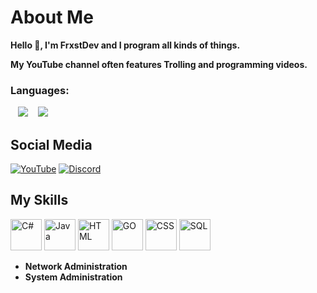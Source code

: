 # About Me
**Hello 👋,
I'm FrxstDev and I program all kinds of things.**

**My YouTube channel often features Trolling and programming videos.**


### Languages:
<p>
&nbsp;&nbsp;
<a href="#"><img src="https://github.com/yammadev/flag-icons/raw/master/png/DE@2x.png?raw=true" /></a>
&nbsp;&nbsp;
<a href="#"><img src="https://github.com/yammadev/flag-icons/raw/master/png/GB@2x.png?raw=true" /></a>
</p>

## Social Media
[![YouTube](https://img.shields.io/badge/FrxstDev-%23E4405F.svg?style=for-the-badge&logo=youtube&logoColor=white)](https://www.youtube.com/@FrxstDev)
[![Discord](https://img.shields.io/badge/Cerya-Project-blue.svg?color=4682B4&style=for-the-badge&logo=discord&logoColor=white)](https://discord.gg/wnhvkk7XWU)


## My Skills
<div>
  <img src="https://upload.wikimedia.org/wikipedia/commons/thumb/b/bd/Logo_C_sharp.svg/1820px-Logo_C_sharp.svg.png" height="50" alt="C#"/>
  <img src="https://cdn.jsdelivr.net/gh/devicons/devicon/icons/java/java-original.svg" height="50" alt="Java" />
  <img src="https://upload.wikimedia.org/wikipedia/commons/thumb/6/61/HTML5_logo_and_wordmark.svg/2048px-HTML5_logo_and_wordmark.svg.png" height="50" alt="HTML"/>
  <img src="https://upload.wikimedia.org/wikipedia/commons/thumb/0/05/Go_Logo_Blue.svg/250px-Go_Logo_Blue.svg.png" height="50" alt="GO"/>
  <img src="https://encrypted-tbn0.gstatic.com/images?q=tbn:ANd9GcQBS-Jftq7EiLZDB75AVtZMxHob-mpwPgM9FQ&s" height="50" alt="CSS"/>
  <img src="https://upload.wikimedia.org/wikipedia/commons/8/87/Sql_data_base_with_logo.png" height="50" alt="SQL"/>
</div>

- **Network Administration**
- **System Administration**
